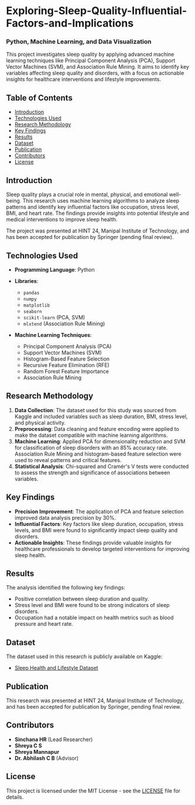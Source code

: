 # Exploring-Sleep-Quality-Influential-Factors-and-Implications
### Python, Machine Learning, and Data Visualization

This project investigates sleep quality by applying advanced machine learning techniques like Principal Component Analysis (PCA), Support Vector Machines (SVM), and Association Rule Mining. It aims to identify key variables affecting sleep quality and disorders, with a focus on actionable insights for healthcare interventions and lifestyle improvements.

## Table of Contents
- [Introduction](#introduction)
- [Technologies Used](#technologies-used)
- [Research Methodology](#research-methodology)
- [Key Findings](#key-findings)
- [Results](#results)
- [Dataset](#dataset)
- [Publication](#publication)
- [Contributors](#contributors)
- [License](#license)

## Introduction
Sleep quality plays a crucial role in mental, physical, and emotional well-being. This research uses machine learning algorithms to analyze sleep patterns and identify key influential factors like occupation, stress level, BMI, and heart rate. The findings provide insights into potential lifestyle and medical interventions to improve sleep health.

The project was presented at HINT 24, Manipal Institute of Technology, and has been accepted for publication by Springer (pending final review).

## Technologies Used
- **Programming Language**: Python
- **Libraries**: 
  - `pandas`
  - `numpy`
  - `matplotlib`
  - `seaborn`
  - `scikit-learn` (PCA, SVM)
  - `mlxtend` (Association Rule Mining)
  
- **Machine Learning Techniques**:
  - Principal Component Analysis (PCA)
  - Support Vector Machines (SVM)
  - Histogram-Based Feature Selection
  - Recursive Feature Elimination (RFE)
  - Random Forest Feature Importance
  - Association Rule Mining

## Research Methodology
1. **Data Collection**: The dataset used for this study was sourced from Kaggle and included variables such as sleep duration, BMI, stress level, and physical activity.
2. **Preprocessing**: Data cleaning and feature encoding were applied to make the dataset compatible with machine learning algorithms.
3. **Machine Learning**: Applied PCA for dimensionality reduction and SVM for classification of sleep disorders with an 85% accuracy rate. Association Rule Mining and histogram-based feature selection were used to reveal patterns and critical features.
4. **Statistical Analysis**: Chi-squared and Cramér's V tests were conducted to assess the strength and significance of associations between variables.

## Key Findings
- **Precision Improvement**: The application of PCA and feature selection improved data analysis precision by 30%.
- **Influential Factors**: Key factors like sleep duration, occupation, stress levels, and BMI were found to significantly impact sleep quality and disorders.
- **Actionable Insights**: These findings provide valuable insights for healthcare professionals to develop targeted interventions for improving sleep health.


## Results
The analysis identified the following key findings:
- Positive correlation between sleep duration and quality.
- Stress level and BMI were found to be strong indicators of sleep disorders.
- Occupation had a notable impact on health metrics such as blood pressure and heart rate.



## Dataset
The dataset used in this research is publicly available on Kaggle:
- [Sleep Health and Lifestyle Dataset](https://www.kaggle.com/datasets/uom190346a/sleep-health-and-lifestyle-dataset)

## Publication
This research was presented at HINT 24, Manipal Institute of Technology, and has been accepted for publication by Springer, pending final review.

## Contributors
- **Sinchana HR** (Lead Researcher)
- **Shreya C S**
- **Shreya Mannapur**
- **Dr. Abhilash C B** (Advisor)

## License
This project is licensed under the MIT License - see the [LICENSE](LICENSE) file for details.
